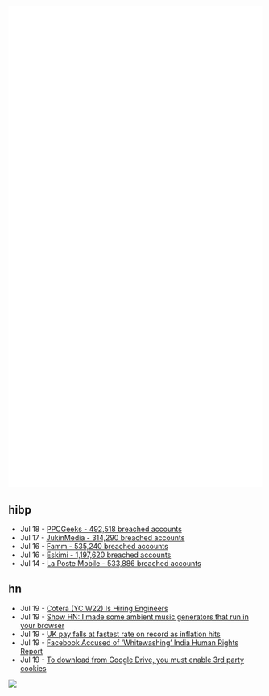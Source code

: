 ![Metrics](https://raw.githubusercontent.com/phixion/phixion/master/metrics.svg)

## hibp

<!--
for https://github.com/phixion/phixion/blob/main/.github/workflows/feeds.yml
-->
<!--START_SECTION:haveibeenpwnd-->
- Jul 18 - [PPCGeeks - 492,518 breached accounts](https://haveibeenpwned.com/PwnedWebsites#PPCGeeks)
- Jul 17 - [JukinMedia - 314,290 breached accounts](https://haveibeenpwned.com/PwnedWebsites#JukinMedia)
- Jul 16 - [Famm - 535,240 breached accounts](https://haveibeenpwned.com/PwnedWebsites#Famm)
- Jul 16 - [Eskimi - 1,197,620 breached accounts](https://haveibeenpwned.com/PwnedWebsites#Eskimi)
- Jul 14 - [La Poste Mobile - 533,886 breached accounts](https://haveibeenpwned.com/PwnedWebsites#LaPosteMobile)
<!--END_SECTION:haveibeenpwnd-->

## hn

<!--
for https://github.com/phixion/phixion/blob/main/.github/workflows/feeds.yml
-->
<!--START_SECTION:hn-->
- Jul 19 - [Cotera (YC W22) Is Hiring Engineers](https://www.ycombinator.com/companies/cotera/jobs)
- Jul 19 - [Show HN: I made some ambient music generators that run in your browser](https://www.flowful.app)
- Jul 19 - [UK pay falls at fastest rate on record as inflation hits](https://www.bbc.co.uk/news/business-62218706)
- Jul 19 - [Facebook Accused of ‘Whitewashing’ India Human Rights Report](https://time.com/6197154/facebook-india-human-rights/)
- Jul 19 - [To download from Google Drive, you must enable 3rd party cookies](https://support.google.com/drive/answer/2423534?hl=en&co=GENIE.Platform%3DDesktop)
<!--END_SECTION:hn-->

<!--
for https://yhype.me
-->
![](https://hit.yhype.me/github/profile?user_id=13013670)
